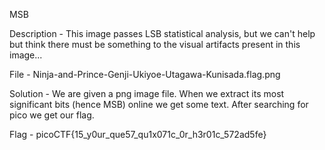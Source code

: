 MSB 

Description - This image passes LSB statistical analysis, but we can't help but think there must be something to the visual artifacts present in this image...

File - Ninja-and-Prince-Genji-Ukiyoe-Utagawa-Kunisada.flag.png

Solution - We are given a png image file. When we extract its most significant bits (hence MSB) online we get some text. After searching for pico we get our flag.

Flag - picoCTF{15_y0ur_que57_qu1x071c_0r_h3r01c_572ad5fe}
